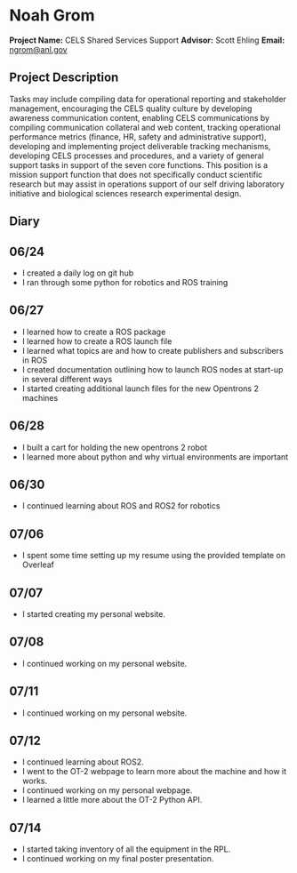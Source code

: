 # Noah Grom
**Project Name:** CELS Shared Services Support **Advisor:** Scott Ehling **Email:** ngrom@anl.gov

## Project Description
Tasks may include compiling data for operational reporting and stakeholder management, encouraging the CELS quality culture by developing awareness communication content, enabling CELS communications by compiling communication collateral and web content, tracking operational performance metrics (finance, HR, safety and administrative support), developing and implementing project deliverable tracking mechanisms, developing CELS processes and procedures, and a variety of general support tasks in support of the seven core functions. This position is a mission support function that does not specifically conduct scientific research but may assist in operations support of our self driving laboratory initiative and biological sciences research experimental design.

## Diary

## 06/24
* I created a daily log on git hub
* I ran through some python for robotics and ROS training

## 06/27
* I learned how to create a ROS package
* I learned how to create a ROS launch file
* I learned what topics are and how to create publishers and subscribers in ROS
* I created documentation outlining how to launch ROS nodes at start-up in several different ways
* I started creating additional launch files for the new Opentrons 2 machines

## 06/28
* I built a cart for holding the new opentrons 2 robot
* I learned more about python and why virtual environments are important

## 06/30
* I continued learning about ROS and ROS2 for robotics

## 07/06
* I spent some time setting up my resume using the provided template on Overleaf

## 07/07
* I started creating my personal website.

## 07/08
* I continued working on my personal website.

## 07/11
* I continued working on my personal website.

## 07/12
* I continued learning about ROS2.
* I went to the OT-2 webpage to learn more about the machine and how it works.
* I continued working on my personal webpage.
* I learned a little more about the OT-2 Python API.

## 07/14
* I started taking inventory of all the equipment in the RPL.
* I continued working on my final poster presentation.
